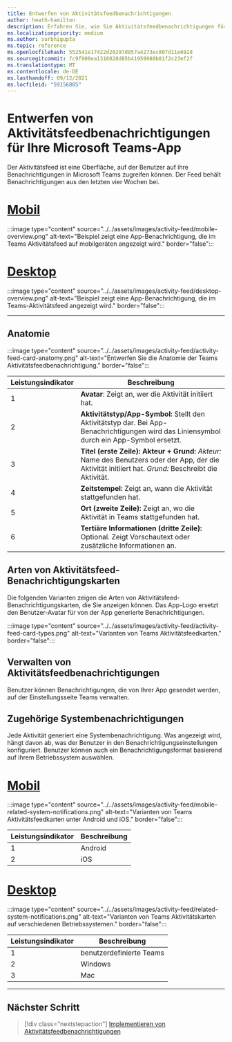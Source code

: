 ```yaml
---
title: Entwerfen von Aktivitätsfeedbenachrichtigungen
author: heath-hamilton
description: Erfahren Sie, wie Sie Aktivitätsfeedbenachrichtigungen für Ihre Teams-App entwerfen und das Microsoft Teams UI Kit erhalten.
ms.localizationpriority: medium
ms.author: surbhigupta
ms.topic: reference
ms.openlocfilehash: 552541e17422d20297d857a4273ec807d11e6928
ms.sourcegitcommit: fc9f906ea1316028d85b41959980b81f2c23ef2f
ms.translationtype: MT
ms.contentlocale: de-DE
ms.lasthandoff: 09/12/2021
ms.locfileid: "59156805"
---
```

# <a name="designing-activity-feed-notifications-for-your-microsoft-teams-app"></a>Entwerfen von Aktivitätsfeedbenachrichtigungen für Ihre Microsoft Teams-App

Der Aktivitätsfeed ist eine Oberfläche, auf der Benutzer auf ihre Benachrichtigungen in Microsoft Teams zugreifen können. Der Feed behält Benachrichtigungen aus den letzten vier Wochen bei.

# <a name="mobile"></a>[Mobil](#tab/mobile)

:::image type="content" source="../../assets/images/activity-feed/mobile-overview.png" alt-text="Beispiel zeigt eine App-Benachrichtigung, die im Teams Aktivitätsfeed auf mobilgeräten angezeigt wird." border="false":::

# <a name="desktop"></a>[Desktop](#tab/desktop)

:::image type="content" source="../../assets/images/activity-feed/desktop-overview.png" alt-text="Beispiel zeigt eine App-Benachrichtigung, die im Teams-Aktivitätsfeed angezeigt wird." border="false":::

---

## <a name="anatomy"></a>Anatomie

:::image type="content" source="../../assets/images/activity-feed/activity-feed-card-anatomy.png" alt-text="Entwerfen Sie die Anatomie der Teams Aktivitätsfeedbenachrichtigung." border="false":::

|Leistungsindikator|Beschreibung|
|----------|-----------|
|1|**Avatar**: Zeigt an, wer die Aktivität initiiert hat.|
|2|**Aktivitätstyp/App-Symbol:** Stellt den Aktivitätstyp dar. Bei App-Benachrichtigungen wird das Liniensymbol durch ein App-Symbol ersetzt.|
|3|**Titel (erste Zeile): Akteur + Grund:** *Akteur:* Name des Benutzers oder der App, der die Aktivität initiiert hat. *Grund:* Beschreibt die Aktivität.|
|4 |**Zeitstempel:** Zeigt an, wann die Aktivität stattgefunden hat.|
|5 |**Ort (zweite Zeile):** Zeigt an, wo die Aktivität in Teams stattgefunden hat.|
|6 |**Tertiäre Informationen (dritte Zeile):** Optional. Zeigt Vorschautext oder zusätzliche Informationen an.|

## <a name="types-of-activity-feed-notification-cards"></a>Arten von Aktivitätsfeed-Benachrichtigungskarten

Die folgenden Varianten zeigen die Arten von Aktivitätsfeed-Benachrichtigungskarten, die Sie anzeigen können. Das App-Logo ersetzt den Benutzer-Avatar für von der App generierte Benachrichtigungen.

:::image type="content" source="../../assets/images/activity-feed/activity-feed-card-types.png" alt-text="Varianten von Teams Aktivitätsfeedkarten." border="false":::

## <a name="manage-activity-feed-notifications"></a>Verwalten von Aktivitätsfeedbenachrichtigungen

Benutzer können Benachrichtigungen, die von Ihrer App gesendet werden, auf der Einstellungsseite Teams verwalten.

## <a name="related-system-notifications"></a>Zugehörige Systembenachrichtigungen

Jede Aktivität generiert eine Systembenachrichtigung. Was angezeigt wird, hängt davon ab, was der Benutzer in den Benachrichtigungseinstellungen konfiguriert. Benutzer können auch ein Benachrichtigungsformat basierend auf ihrem Betriebssystem auswählen.

# <a name="mobile"></a>[Mobil](#tab/mobile)

:::image type="content" source="../../assets/images/activity-feed/mobile-related-system-notifications.png" alt-text="Varianten von Teams Aktivitätsfeedkarten unter Android und iOS." border="false":::

|Leistungsindikator|Beschreibung|
|----------|-----------|
|1|Android|
|2|iOS|

# <a name="desktop"></a>[Desktop](#tab/desktop)

:::image type="content" source="../../assets/images/activity-feed/related-system-notifications.png" alt-text="Varianten von Teams Aktivitätskarten auf verschiedenen Betriebssystemen." border="false":::

|Leistungsindikator|Beschreibung|
|----------|-----------|
|1|benutzerdefinierte Teams|
|2|Windows|
|3|Mac|

---

## <a name="next-step"></a>Nächster Schritt

> [!div class="nextstepaction"]
> [Implementieren von Aktivitätsfeedbenachrichtigungen](/graph/teams-send-activityfeednotifications)
